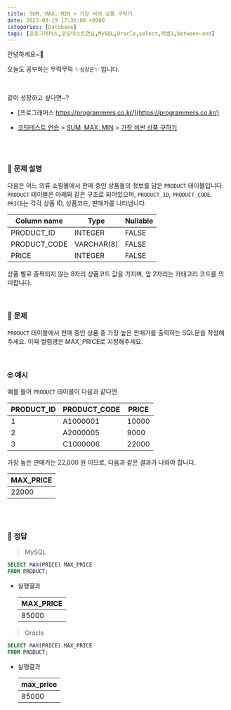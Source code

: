 ```yaml
---
title: SUM, MAX, MIN > 가장 비싼 상품 구하기
date: 2023-03-19 17:36:00 +0900
categories: [Database]
tags: [프로그래머스,코딩테스트연습,MySQL,Oracle,select,레벨1,between~and]     # TAG names should always be lowercase
---
```



안녕하세요~👋

오늘도 공부하는 무럭무럭 ✨`성장몬`✨ 입니다. 

<br>



같이 성장하고 싶다면~?

+ [프로그래머스 https://programmers.co.kr/](https://programmers.co.kr/)

+ [코딩테스트 연습](https://school.programmers.co.kr/learn/challenges) > [SUM, MAX, MIN](https://school.programmers.co.kr/learn/courses/30/parts/17043) > [가장 비싼 상품 구하기](https://school.programmers.co.kr/learn/courses/30/lessons/131697)

<br>

<br>

### 📝 **문제 설명**

다음은 어느 의류 쇼핑몰에서 판매 중인 상품들의 정보를 담은 `PRODUCT` 테이블입니다. `PRODUCT` 테이블은 아래와 같은 구조로 되어있으며, `PRODUCT_ID`, `PRODUCT_CODE`, `PRICE`는 각각 상품 ID, 상품코드, 판매가를 나타냅니다.

| Column name  | Type       | Nullable |
| ------------ | ---------- | -------- |
| PRODUCT_ID   | INTEGER    | FALSE    |
| PRODUCT_CODE | VARCHAR(8) | FALSE    |
| PRICE        | INTEGER    | FALSE    |

상품 별로 중복되지 않는 8자리 상품코드 값을 가지며, 앞 2자리는 카테고리 코드를 의미합니다.

<br>

### 🎁 **문제**

`PRODUCT` 테이블에서 판매 중인 상품 중 가장 높은 판매가를 출력하는 SQL문을 작성해주세요. 이때 컬럼명은 MAX_PRICE로 지정해주세요.

<br>

### 🙄 **예시**

예를 들어 `PRODUCT` 테이블이 다음과 같다면

| PRODUCT_ID | PRODUCT_CODE | PRICE |
| ---------- | ------------ | ----- |
| 1          | A1000001     | 10000 |
| 2          | A2000005     | 9000  |
| 3          | C1000006     | 22000 |

가장 높은 판매가는 22,000 원 이므로, 다음과 같은 결과가 나와야 합니다.

| MAX_PRICE |
| --------- |
| 22000     |

<br>

<br>

### 💖 **정답**

>  MySQL

```sql
SELECT MAX(PRICE) MAX_PRICE
FROM PRODUCT;
```

- 실행결과

  | MAX_PRICE |
  | --------- |
  | 85000     |

> Oracle

```sql
SELECT MAX(PRICE) MAX_PRICE
FROM PRODUCT;
```

- 실행결과

  | max_price |
  | --------- |
  | 85000     |